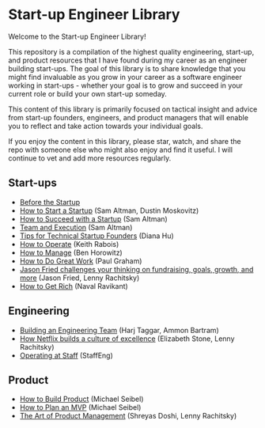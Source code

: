 # Start-up Engineer Library

Welcome to the Start-up Engineer Library!

This repository is a compilation of the highest quality engineering, start-up, and product resources that I have found during my career as an engineer building start-ups. The goal of this library is to share knowledge that you might find invaluable as you grow in your career as a software engineer working in start-ups - whether your goal is to grow and succeed in your current role or build your own start-up someday.

This content of this library is primarily focused on tactical insight and advice from start-up founders, engineers, and product managers that will enable you to reflect and take action towards your individual goals.

If you enjoy the content in this library, please star, watch, and share the repo with someone else who might also enjoy and find it useful. I will continue to vet and add more resources regularly.

## Start-ups

- [Before the Startup](https://paulgraham.com/before.html)
- [How to Start a Startup](https://www.youtube.com/watch?v=CBYhVcO4WgI) (Sam Altman, Dustin Moskovitz)
- [How to Succeed with a Startup](https://www.youtube.com/watch?v=0lJKucu6HJc) (Sam Altman)
- [Team and Execution](https://www.youtube.com/watch?v=CVfnkM44Urs) (Sam Altman)
- [Tips for Technical Startup Founders](https://www.youtube.com/watch?v=rP7bpYsfa6Q) (Diana Hu)
- [How to Operate](https://www.youtube.com/watch?v=6fQHLK1aIBs) (Keith Rabois)
- [How to Manage](https://www.youtube.com/watch?v=uVhTvQXfibU) (Ben Horowitz)
- [How to Do Great Work](https://paulgraham.com/greatwork.html) (Paul Graham)
- [Jason Fried challenges your thinking on fundraising, goals, growth, and more](https://www.youtube.com/watch?v=dAnF0tk0di8&t) (Jason Fried, Lenny Rachitsky)
- [How to Get Rich](https://www.youtube.com/watch?v=1-TZqOsVCNM) (Naval Ravikant)

## Engineering

- [Building an Engineering Team](https://www.youtube.com/watch?v=AZidfpz9KfY) (Harj Taggar, Ammon Bartram)
- [How Netflix builds a culture of excellence](https://www.youtube.com/watch?v=2XgU6T4DalY&t) (Elizabeth Stone, Lenny Rachitsky)
- [Operating at Staff](https://staffeng.com/guides/operating-at-staff/) (StaffEng)

## Product

- [How to Build Product](https://www.youtube.com/watch?v=C27RVio2rOs) (Michael Seibel)
- [How to Plan an MVP](https://www.youtube.com/watch?v=1hHMwLxN6EM) (Michael Seibel)
- [The Art of Product Management](https://www.youtube.com/watch?v=YP_QghPLG-8) (Shreyas Doshi, Lenny Rachitsky)
